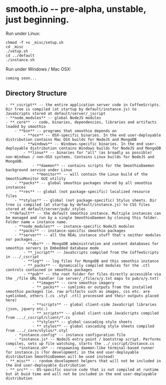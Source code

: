 smooth.io -- pre-alpha, unstable, just beginning.
===

Run under Linux:

	chmod -f +x _misc/setup.sh
	cd _misc
	./setup.sh
	cd ../default
	./instance.sh

Run under Windows / Mac OSX:

    coming soon...

Directory Structure
---
	- **_cscript** -- the entire application server code in CoffeeScripts. Dir tree is compiled (at startup by default/instance.js) to JavaScripts stored at default/server/_jscript
	- **node_modules** -- global NodeJS modules
	- **_core** -- code, binaries, dependencies, libraries and artifacts loaded by smoothio
		- **bin** -- programs that smoothio depends on
			- **osx** -- OSX-specific binaries. In the end user-deployable distribution contains Mac OSX builds for NodeJS and MongoDB
			- **windows** -- Windows-specific binaries. In the end user-deployable distribution contains Windows builds for NodeJS and MongoDB
			- **linux** -- binaries for "all" (as broadly as possible) non-Windows / non-OSX systems. Contains Linux builds for NodeJS and MongoDB.
				- **daemon** -- contains scripts for the SmoothioDaemon background service under Linux
				- **monitor** -- will contain the Linux build of the SmoothioMonitor GUI utility
		- **packs** -- global smoothio packages shared by all smoothio instances
		- **res** -- global (not package-specific) localized resource files
		- **stylus** -- global (not package-specific) Stylus sheets. Dir tree is compiled (at startup by default/instance.js) to CSS files stored at default/server/pub/_styles
	- **default** -- the default smoothio instance. Multiple instances can be managed and run by a single SmoothioDaemon by cloning this folder. Folder name = instance name.
		- **node_modules** -- instance-specific NodeJS modules
		- **packs** -- instance-specific smoothio packages
		- **server** -- all the REAL instance stuff that's neither modules nor packages...
			- **dbs** -- MongoDB administration and content databases for smoothio servers in Embedded database mode
			- **_jscript** -- JavaScripts compiled from the CoffeeScripts in .../_cscript
			- **log** -- log files for MongoDB and this smoothio instance
			- **_packs** -- dynamically compiled modules for the .ctl controls contained in smoothio packages
			- **pub** -- the root folder for files directly accessible via the _/file URL handler (ie server/_/file/x/y.txt maps to pub/x/y.txt)
				- **images** -- core smoothio imagery
				- **_packs** -- symlinks or outputs from the installed smoothio packages (ie. raw artifacts such as images, css etc. are symlinked, others [.cs .styl .ctl] processed and their outputs placed here)
				- **scripts** -- global client-side JavaScript libraries (json, jquery etc.)
				- **_scripts** -- global client-side JavaScripts compiled from .../_cscript/client/*.cs
				- **styles** -- global cascading style sheets
				- **_styles** -- global cascading style sheets compiled from .../_core/stylus/*.styl
		- *instance.config* -- instance configuration file
		- *instance.js* -- NodeJS entry point / bootstrap script. Performs compiles, sets up file watching, starts the ../_cscript/Instance.cs
		- *instance.sh* -- respawning daemon-like terminal-based runner for instance.js (for development; in the end user-deployable distribution SmoothioDaemon will be used instead)
	- **_misc** -- random development helpers that will not be included in the end user-deployable distribution
	- **_src** -- OS-specific source code that is not compiled at runtime but at buid time and will not be included in the end user-deployable distribution


